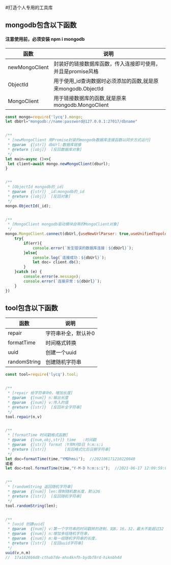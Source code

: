 #打造个人专用的工具库


## mongodb包含以下函数
#### 注意使用前，必须安装 npm i mongodb 

| 函数             | 说明                                                         |
| --------------- | ----------------------------------------------------------- |
| newMongoClient  | 封装好的链接数据库函数，传入连接即可使用，并且是promise风格          |
| ObjectId        | 用于使用_id查询数据时必须添加的函数,就是原来mongodb.ObjectId       |
| MongoClient     | 用于链接数据库的函数,就是原来mongodb.MongoClient                 |



``` javascript
const mongo=require('lycq').mongo;
let dbUrl="mongodb://name:password@127.0.0.1:27017/dbname"


/**
 * [newMongoClient 用Promise封装的mongodb数据库连接函数以同步方式运行]
 * @param  {[str]} dbUrl:数据库链接
 * @return {[obj]}  [反回数据库对象]
 */
let main=async ()=>{
 let client=await mongo.newMongoClient(dburl);
}


/**
 * [ObjectId mongodb的_id]
 * @param  {[str]} _id:mongodb的_id
 * @return {[obj]}  [反回对象]
 */
mongo.ObjectId(_id);


/**
 * [MongoClient mongodb驱动模块自带的MongoClient对象]
 */
mongo.MongoClient.connect(dbUrl,{useNewUrlParser: true,useUnifiedTopology: true}, async (err, client)=> {
    try{
        if(err){
            console.error(`发生错误的数据库连接：${dbUrl}`);
        }else{
            console.log(`连接成功：${dbUrl}`);
            let doc= client.db();
        }
    }catch (e) {
        console.error(e.message);
        console.error(`连接异常：${dbUrl}`);
    }
})

```



## tool包含以下函数

| 函数             | 说明                                                         |
| --------------- | ----------------------------------------------------------- |
| repair          | 字符串补全，默认补0                                             |
| formatTime      | 时间格式转换                                                   |
| uuid            | 创建一个uuid                                                  |
| randomString    | 创建随机字符串                                                 |

``` javascript
const tool=require('lycq').tool;


/**
 * [repair 给字符串补0，增加长度]
 * @param  {[num]} n:输出长度
 * @param  {[num]} v:传入的值
 * @return {[str]}  [反回补全字符串]
 */
tool.repair(n,v)


/**
 * [formatTime 时间戳格式函数]
 * @param  {[num,obj,str]} time   :时间戳
 * @param  {[str]} format :Y年M月D日 h:m:s:i
 * @return {[str]}        [反回格式化后日期字符串]
 */
let doc=formatTime(time,"YMDhmsi");  //202106171210220840
或者 
let doc=tool.formatTime(time,"Y-M-D h:m:s:i");  //2021-06-17 12:09:59:0430


/**
 * [randomString 返回随机字符串]
 * @param  {[num]} len:限制随机数长度，默认36
 * @return {[str]}  [反回随机字符串]
 */
tool.randomString(len);


/**
 * [uuid 创建uuid]
 * @param  {[num]} v:第一个字符串的时间戳转的进制，如8，16，32，最大不能超过32
 * @param  {[num]} n:增加多组随机字符串，
 * @param  {[num]} m:每一组随机字符串的长度，
 * @return {[str]}  [反回uuid字符串]
 */
uuid(v,n,m)  
//  17a182866d8-cthab7de-mhs4knfh-bydbf8rd-hiknbh4d
```